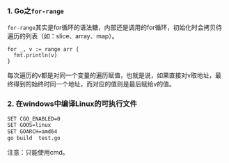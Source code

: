 ### 1. Go之`for-range`
`for-range`其实是for循环的语法糖，内部还是调用的for循环，初始化时会拷贝待遍历的列表（如：slice、array、map）。
```
for _, v := range arr {
  fmt.println(v)
}
```
每次遍历的v都是对同一个变量的遍历赋值，也就是说，如果直接对v取地址，最终得到的始终时同一个地址，而对应的值则是最后赋给v的值。

### 2. 在windows中编译Linux的可执行文件  
```bash
SET CGO_ENABLED=0 
SET GOOS=linux 
SET GOARCH=amd64 
go build  test.go
```
注意：只能使用cmd。
